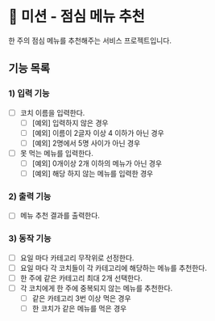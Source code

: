 # 🚀 미션 - 점심 메뉴 추천

한 주의 점심 메뉴를 추천해주는 서비스 프로젝트입니다.

## 기능 목록

### 1) 입력 기능
- [ ] 코치 이름을 입력한다.
  - [ ] [예외] 입력하지 않은 경우
  - [ ] [예외] 이름이 2글자 이상 4 이하가 아닌 경우
  - [ ] [예외] 2명에서 5명 사이가 아닌 경우
- [ ] 못 먹는 메뉴를 입력한다.
  - [ ] [예외] 0개이상 2개 이하의 메뉴가 아닌 경우
  - [ ] [예외] 해당 하지 않는 메뉴를 입력한 경우

### 2) 출력 기능
- [ ] 메뉴 추천 결과를 출력한다.

### 3) 동작 기능
- [ ] 요일 마다 카테고리 무작위로 선정한다.
- [ ] 요일 마다 각 코치들이 각 카테고리에 해당하는 메뉴를 추천한다.
- [ ] 한 주에 같은 카테고리 최대 2개 선택한다.
- [ ] 각 코치에게 한 주에 중복되지 않는 메뉴를 추천한다.
  - [ ] 같은 카테고리 3번 이상 먹은 경우
  - [ ] 한 코치가 같은 메뉴를 먹은 경우